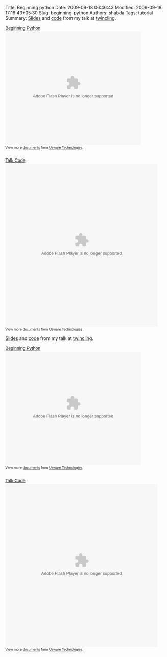 Title: Beginning python
Date: 2009-09-18 06:46:43
Modified: 2009-09-18 17:16:43+05:30
Slug: beginning-python
Authors: shabda
Tags: tutorial
Summary: [Slides](http://www.slideshare.net/uswaretech/beginning-python) and [code](http://bit.ly/pytalk) from my talk at [twincling](http://twincling.org/node/725). <div style="width:425px;text-align:left" id="__ss_1991104"><a style="font:14px Helvetica,Arial,Sans-serif;display:block;margin:12px 0 3px 0;text-decoration:underline;" href="http://www.slideshare.net/uswaretech/beginning-python" title="Beginning Python">Beginning Python</a><object style="margin:0px" width="425" height="355"><param name="movie" value="http://static.slidesharecdn.com/swf/ssplayer2.swf?doc=talk-090913073858-phpapp02&stripped_title=beginning-python" /><param name="allowFullScreen" value="true"/><param name="allowScriptAccess" value="always"/><embed src="http://static.slidesharecdn.com/swf/ssplayer2.swf?doc=talk-090913073858-phpapp02&stripped_title=beginning-python" type="application/x-shockwave-flash" allowscriptaccess="always" allowfullscreen="true" width="425" height="355"></embed></object><div style="font-size:11px;font-family:tahoma,arial;height:26px;padding-top:2px;">View more <a style="text-decoration:underline;" href="http://www.slideshare.net/">documents</a> from <a style="text-decoration:underline;" href="http://www.slideshare.net/uswaretech">Usware Technologies</a>.</div></div> <div style="width:477px;text-align:left" id="__ss_1995742"><a style="font:14px Helvetica,Arial,Sans-serif;display:block;margin:12px 0 3px 0;text-decoration:underline;" href="http://www.slideshare.net/uswaretech/talk-code" title="Talk Code">Talk Code</a><object style="margin:0px" width="477" height="510"><param name="movie" value="http://static.slidesharecdn.com/swf/ssplayerd.swf?doc=talkcode-090914105528-phpapp01&stripped_title=talk-code" /><param name="allowFullScreen" value="true"/><param name="allowScriptAccess" value="always"/><embed src="http://static.slidesharecdn.com/swf/ssplayerd.swf?doc=talkcode-090914105528-phpapp01&stripped_title=talk-code" type="application/x-shockwave-flash" allowscriptaccess="always" allowfullscreen="true" width="477" height="510"></embed></object><div style="font-size:11px;font-family:tahoma,arial;height:26px;padding-top:2px;">View more <a style="text-decoration:underline;" href="http://www.slideshare.net/">documents</a> from <a style="text-decoration:underline;" href="http://www.slideshare.net/uswaretech">Usware Technologies</a>.</div></div>
[Slides](http://www.slideshare.net/uswaretech/beginning-python) and [code](http://bit.ly/pytalk) from my talk at [twincling](http://twincling.org/node/725). 

<div style="width:425px;text-align:left" id="__ss_1991104"><a style="font:14px Helvetica,Arial,Sans-serif;display:block;margin:12px 0 3px 0;text-decoration:underline;" href="http://www.slideshare.net/uswaretech/beginning-python" title="Beginning Python">Beginning Python</a><object style="margin:0px" width="425" height="355"><param name="movie" value="http://static.slidesharecdn.com/swf/ssplayer2.swf?doc=talk-090913073858-phpapp02&stripped_title=beginning-python" /><param name="allowFullScreen" value="true"/><param name="allowScriptAccess" value="always"/><embed src="http://static.slidesharecdn.com/swf/ssplayer2.swf?doc=talk-090913073858-phpapp02&stripped_title=beginning-python" type="application/x-shockwave-flash" allowscriptaccess="always" allowfullscreen="true" width="425" height="355"></embed></object><div style="font-size:11px;font-family:tahoma,arial;height:26px;padding-top:2px;">View more <a style="text-decoration:underline;" href="http://www.slideshare.net/">documents</a> from <a style="text-decoration:underline;" href="http://www.slideshare.net/uswaretech">Usware Technologies</a>.</div></div>


<div style="width:477px;text-align:left" id="__ss_1995742"><a style="font:14px Helvetica,Arial,Sans-serif;display:block;margin:12px 0 3px 0;text-decoration:underline;" href="http://www.slideshare.net/uswaretech/talk-code" title="Talk Code">Talk Code</a><object style="margin:0px" width="477" height="510"><param name="movie" value="http://static.slidesharecdn.com/swf/ssplayerd.swf?doc=talkcode-090914105528-phpapp01&stripped_title=talk-code" /><param name="allowFullScreen" value="true"/><param name="allowScriptAccess" value="always"/><embed src="http://static.slidesharecdn.com/swf/ssplayerd.swf?doc=talkcode-090914105528-phpapp01&stripped_title=talk-code" type="application/x-shockwave-flash" allowscriptaccess="always" allowfullscreen="true" width="477" height="510"></embed></object><div style="font-size:11px;font-family:tahoma,arial;height:26px;padding-top:2px;">View more <a style="text-decoration:underline;" href="http://www.slideshare.net/">documents</a> from <a style="text-decoration:underline;" href="http://www.slideshare.net/uswaretech">Usware Technologies</a>.</div></div>

